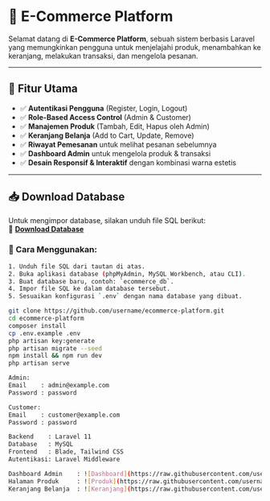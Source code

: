 # 🛒 E-Commerce Platform

Selamat datang di **E-Commerce Platform**, sebuah sistem berbasis Laravel yang memungkinkan pengguna untuk menjelajahi produk, menambahkan ke keranjang, melakukan transaksi, dan mengelola pesanan.

---

## 📌 Fitur Utama

- ✅ **Autentikasi Pengguna** (Register, Login, Logout)  
- ✅ **Role-Based Access Control** (Admin & Customer)  
- ✅ **Manajemen Produk** (Tambah, Edit, Hapus oleh Admin)  
- ✅ **Keranjang Belanja** (Add to Cart, Update, Remove)  
- ✅ **Riwayat Pemesanan** untuk melihat pesanan sebelumnya  
- ✅ **Dashboard Admin** untuk mengelola produk & transaksi  
- ✅ **Desain Responsif & Interaktif** dengan kombinasi warna estetis  

---

## 📥 Download Database

Untuk mengimpor database, silakan unduh file SQL berikut:  
🔗 **[Download Database](https://drive.google.com/file/d/1EF420qzFSwhSOxeKyiOjnkb5dZoWERBG/view?usp=drive_link)**  

### 📌 Cara Menggunakan:

```sh
1. Unduh file SQL dari tautan di atas.
2. Buka aplikasi database (phpMyAdmin, MySQL Workbench, atau CLI).
3. Buat database baru, contoh: `ecommerce_db`.
4. Impor file SQL ke dalam database tersebut.
5. Sesuaikan konfigurasi `.env` dengan nama database yang dibuat.

git clone https://github.com/username/ecommerce-platform.git
cd ecommerce-platform
composer install
cp .env.example .env
php artisan key:generate
php artisan migrate --seed
npm install && npm run dev
php artisan serve

Admin:
Email    : admin@example.com
Password : password

Customer:
Email    : customer@example.com
Password : password

Backend    : Laravel 11
Database   : MySQL
Frontend   : Blade, Tailwind CSS
Autentikasi: Laravel Middleware

Dashboard Admin    : ![Dashboard](https://raw.githubusercontent.com/username/ecommerce-platform/main/public/images/dashboard.png)
Halaman Produk     : ![Produk](https://raw.githubusercontent.com/username/ecommerce-platform/main/public/images/products.png)
Keranjang Belanja  : ![Keranjang](https://raw.githubusercontent.com/username/ecommerce-platform/main/public/images/cart.png)
